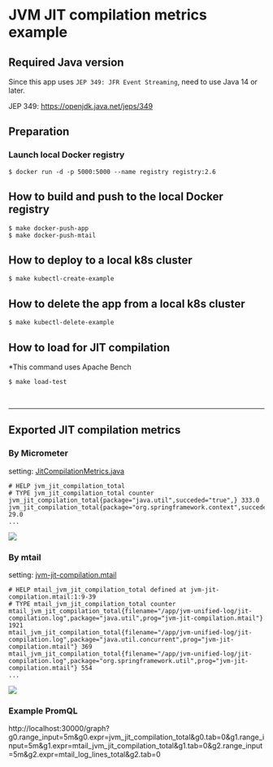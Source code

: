 # JVM JIT compilation metrics example

## Required Java version

Since this app uses `JEP 349: JFR Event Streaming`, need to use Java 14 or later.

JEP 349: https://openjdk.java.net/jeps/349

## Preparation

### Launch local Docker registry

```
$ docker run -d -p 5000:5000 --name registry registry:2.6
```

## How to build and push to the local Docker registry

```
$ make docker-push-app
$ make docker-push-mtail
```

## How to deploy to a local k8s cluster

```
$ make kubectl-create-example
```

## How to delete the app from a local k8s cluster

```
$ make kubectl-delete-example
```

## How to load for JIT compilation

*This command uses Apache Bench

```
$ make load-test
```

<br>

---

## Exported JIT compilation metrics

### By Micrometer

setting: [JitCompilationMetrics.java](src/main/java/info/matsumana/example/metrics/JitCompilationMetrics.java)

```
# HELP jvm_jit_compilation_total  
# TYPE jvm_jit_compilation_total counter
jvm_jit_compilation_total{package="java.util",succeded="true",} 333.0
jvm_jit_compilation_total{package="org.springframework.context",succeded="true",} 29.0
...
```
![](http://static.matsumana.info/blog/jvm-jit-compilation-metrics-example3.png)

### By mtail

setting: [jvm-jit-compilation.mtail](mtail/jvm-jit-compilation.mtail)

```
# HELP mtail_jvm_jit_compilation_total defined at jvm-jit-compilation.mtail:1:9-39
# TYPE mtail_jvm_jit_compilation_total counter
mtail_jvm_jit_compilation_total{filename="/app/jvm-unified-log/jit-compilation.log",package="java.util",prog="jvm-jit-compilation.mtail"} 1921
mtail_jvm_jit_compilation_total{filename="/app/jvm-unified-log/jit-compilation.log",package="java.util.concurrent",prog="jvm-jit-compilation.mtail"} 369
mtail_jvm_jit_compilation_total{filename="/app/jvm-unified-log/jit-compilation.log",package="org.springframework.util",prog="jvm-jit-compilation.mtail"} 554
...
```

![](http://static.matsumana.info/blog/jvm-jit-compilation-metrics-example4.png)

### Example PromQL

http://localhost:30000/graph?g0.range_input=5m&g0.expr=jvm_jit_compilation_total&g0.tab=0&g1.range_input=5m&g1.expr=mtail_jvm_jit_compilation_total&g1.tab=0&g2.range_input=5m&g2.expr=mtail_log_lines_total&g2.tab=0
